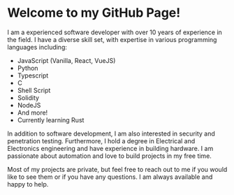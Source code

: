 # Welcome to my GitHub Page!

I am a experienced software developer with over 10 years of experience in the field. I have a diverse skill set, with expertise in various programming languages including:

- JavaScript (Vanilla, React, VueJS)
- Python
- Typescript
- C
- Shell Script
- Solidity
- NodeJS
- And more!
- Currently learning Rust

In addition to software development, I am also interested in security and penetration testing. Furthermore, I hold a degree in Electrical and Electronics engineering and have experience in building hardware. I am passionate about automation and love to build projects in my free time.

Most of my projects are private, but feel free to reach out to me if you would like to see them or if you have any questions. I am always available and happy to help.


<!--
**boxpositron/boxpositron** is a ✨ _special_ ✨ repository because its `README.md` (this file) appears on your GitHub profile.

Here are some ideas to get you started:

- 🔭 I’m currently working on ...
- 🌱 I’m currently learning ...
- 👯 I’m looking to collaborate on ...
- 🤔 I’m looking for help with ...
- 💬 Ask me about ...
- 📫 How to reach me: ...
- 😄 Pronouns: ...
- ⚡ Fun fact: ...
-->
